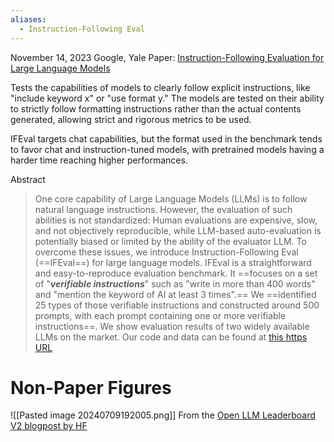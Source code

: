 ```yaml
---
aliases:
  - Instruction-Following Eval
---
```

November 14, 2023
Google, Yale
Paper: [Instruction-Following Evaluation for Large Language Models](https://arxiv.org/abs/2311.07911)

Tests the capabilities of models to clearly follow explicit instructions, like "include keyword x" or "use format y." The models are tested on their ability to strictly follow formatting instructions rather than the actual contents generated, allowing strict and rigorous metrics to be used.

IFEval targets chat capabilities, but the format used in the benchmark tends to favor chat and instruction-tuned models, with pretrained models having a harder time reaching higher performances.

Abstract
> One core capability of Large Language Models (LLMs) is to follow natural language instructions. However, the evaluation of such abilities is not standardized: Human evaluations are expensive, slow, and not objectively reproducible, while LLM-based auto-evaluation is potentially biased or limited by the ability of the evaluator LLM. To overcome these issues, we introduce Instruction-Following Eval (==IFEval==) for large language models. IFEval is a straightforward and easy-to-reproduce evaluation benchmark. It ==focuses on a set of "***verifiable instructions***" such as "write in more than 400 words" and "mention the keyword of AI at least 3 times".== We ==identified 25 types of those verifiable instructions and constructed around 500 prompts, with each prompt containing one or more verifiable instructions==. We show evaluation results of two widely available LLMs on the market. Our code and data can be found at [this https URL](https://github.com/google-research/google-research/tree/master/instruction_following_eval)



# Non-Paper Figures
![[Pasted image 20240709192005.png]]
From the [Open LLM Leaderboard V2 blogpost by HF](https://huggingface.co/spaces/open-llm-leaderboard/blog?utm_source=ainews&utm_medium=email&utm_campaign=ainews-et-tu-mmlu-pro)

